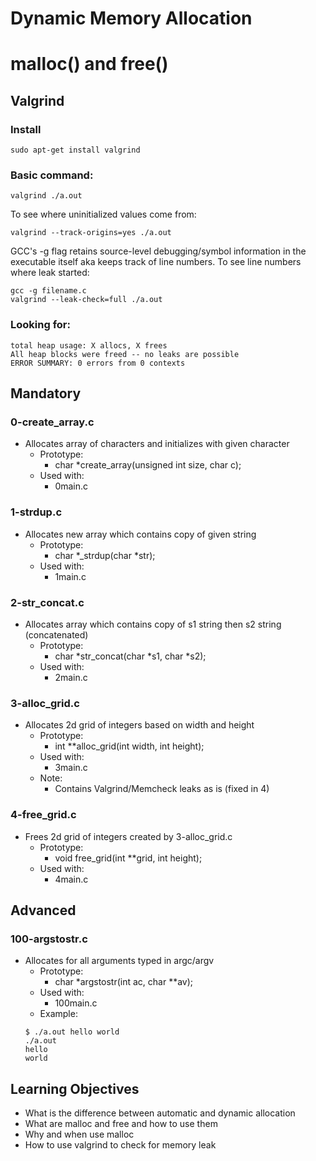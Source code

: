 # Dynamic Memory Allocation
# malloc() and free()

## Valgrind

### Install

```
sudo apt-get install valgrind
```

### Basic command:

```
valgrind ./a.out
```

To see where uninitialized values come from:

```
valgrind --track-origins=yes ./a.out
```

GCC's -g flag retains source-level debugging/symbol information in the executable itself aka keeps track of line numbers. To see line numbers where leak started:

```
gcc -g filename.c
valgrind --leak-check=full ./a.out
```

### Looking for:

```
total heap usage: X allocs, X frees
All heap blocks were freed -- no leaks are possible
ERROR SUMMARY: 0 errors from 0 contexts
```

## Mandatory

### 0-create_array.c
- Allocates array of characters and initializes with given character
	- Prototype:
		- char *create_array(unsigned int size, char c);
	- Used with:
		- 0main.c

### 1-strdup.c
- Allocates new array which contains copy of given string
	- Prototype:
		- char *_strdup(char *str);
	- Used with:
		- 1main.c

### 2-str_concat.c
- Allocates array which contains copy of s1 string then s2 string (concatenated)
	- Prototype:
		- char *str_concat(char *s1, char *s2);
	- Used with:
		- 2main.c

### 3-alloc_grid.c
- Allocates 2d grid of integers based on width and height
	- Prototype:
		- int **alloc_grid(int width, int height);
	- Used with:
		- 3main.c
	- Note:
		- Contains Valgrind/Memcheck leaks as is (fixed in 4)

### 4-free_grid.c
- Frees 2d grid of integers created by 3-alloc_grid.c
	- Prototype:
		- void free_grid(int **grid, int height);
	- Used with:
		- 4main.c

## Advanced

### 100-argstostr.c
- Allocates for all arguments typed in argc/argv
	- Prototype:
		- char *argstostr(int ac, char **av);
	- Used with:
		- 100main.c
	- Example:
	```
	$ ./a.out hello world
	./a.out
	hello
	world
	```

## Learning Objectives

- What is the difference between automatic and dynamic allocation
- What are malloc and free and how to use them
- Why and when use malloc
- How to use valgrind to check for memory leak
